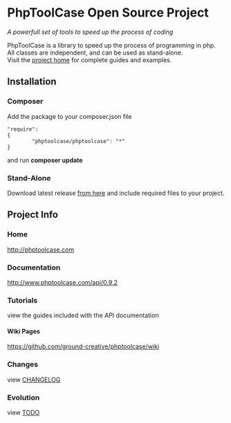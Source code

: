 
# PhpToolCase Open Source Project

*A powerfull set of tools to speed up the process of coding*

PhpToolCase is a library to speed up the process of programming in php.<br>
All classes are independent, and can be used as stand-alone.<br>
Visit the [project home](http://phptoolcase.com) for complete guides and examples.

## Installation

### Composer

Add the package to your composer.json file

```
"require": 
{
        "phptoolcase/phptoolcase": "*"
}
```

and run **composer update**

### Stand-Alone 

Download latest release [from here](https://github.com/ground-creative/phptoolcase/releases/) and include required files to your project.<br>

## Project Info

### Home
http://phptoolcase.com

### Documentation
http://www.phptoolcase.com/api/0.9.2

### Tutorials
view the guides included with the API documentation

#### Wiki Pages
https://github.com/ground-creative/phptoolcase/wiki<br>

### Changes
view [CHANGELOG](https://github.com/ground-creative/phptoolcase/blob/master/CHANGELOG)

### Evolution
view [TODO](https://github.com/ground-creative/phptoolcase/blob/master/TODO)
